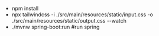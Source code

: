 - npm install
- npx tailwindcss -i ./src/main/resources/static/input.css -o ./src/main/resources/static/output.css --watch 
- ./mvnw spring-boot:run #run spring
